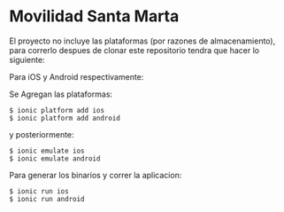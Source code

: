 Movilidad Santa Marta
=========

El proyecto no incluye las plataformas (por razones de almacenamiento), para correrlo despues de clonar este repositorio tendra que hacer lo siguiente:

Para iOS y Android respectivamente:

Se Agregan las plataformas:

    $ ionic platform add ios
    $ ionic platform add android

y posteriormente:

    $ ionic emulate ios
    $ ionic emulate android

Para generar los binarios y correr la aplicacion:

    $ ionic run ios
    $ ionic run android
